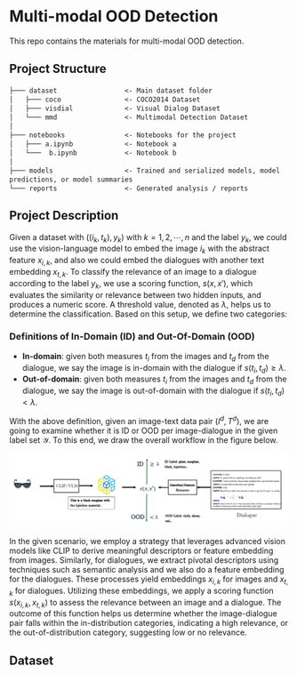 # Multi-modal OOD Detection
This repo contains the materials for multi-modal OOD detection.


## Project Structure

```
├─── dataset                 <- Main dataset folder
│   ├─── coco                <- COCO2014 Dataset
│   ├─── visdial             <- Visual Dialog Dataset
│   └─── mmd                 <- Multimodal Detection Dataset
│
├─── notebooks               <- Notebooks for the project
│   ├─── a.ipynb             <- Notebook a
│   └───  b.ipynb            <- Notebook b
│   
├─── models                  <- Trained and serialized models, model predictions, or model summaries
└─── reports                 <- Generated analysis / reports 
```

## Project Description
Given a dataset with $((i_k, t_k), y_k)$ with $k = 1, 2, \cdots, n$ and the label $y_k$, we could use the vision-language model to embed the image $i_k$ with the abstract feature $x_{i,k}$, and also we could embed the dialogues with another text embedding $x_{t,k}$. To classify the relevance of an image to a dialogue according to the label $y_k$, we use a scoring function, $s(x, x')$, which evaluates the similarity or relevance between two hidden inputs, and produces a numeric score. A threshold value, denoted as $\lambda$, helps us to determine the classification. Based on this setup, we define two categories:

### Definitions of In-Domain (ID) and Out-Of-Domain (OOD)
- **In-domain**: given both measures $t_i$ from the images and $t_d$ from the dialogue, we say the image is in-domain with the dialogue if $s(t_i, t_d) \geq \lambda$. 
- **Out-of-domain**: given both measures $t_i$ from the images and $t_d$ from the dialogue, we say the image is out-of-domain with the dialogue if $s(t_i, t_d) < \lambda$. 

With the above definition, given an image-text data pair $(I^d, T^d)$, we are going to examine whether it is ID or OOD per image-dialogue in the given label set $\mathcal{Y}$. To this end, we draw the overall workflow in the figure below.

![The workflow of dialogue OOD](figures/OOD_figure2.png "The workflow of dialogue OOD")

In the given scenario, we employ a strategy that leverages advanced vision models like CLIP to derive meaningful descriptors or feature embedding from images. Similarly, for dialogues, we extract pivotal descriptors using techniques such as semantic analysis and we also do a feature embedding for the dialogues. These processes yield embeddings $x_{i,k}$ for images and $x_{t,k}$ for dialogues. Utilizing these embeddings, we apply a scoring function $s(x_{i,k}, x_{t,k})$ to assess the relevance between an image and a dialogue. The outcome of this function helps us determine whether the image-dialogue pair falls within the in-distribution categories, indicating a high relevance, or the out-of-distribution category, suggesting low or no relevance.



## Dataset

